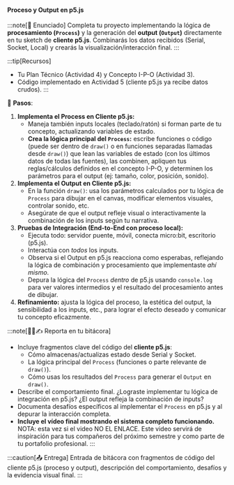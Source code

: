 #### Proceso y Output en p5.js

:::note[🎯 Enunciado]
Completa tu proyecto implementando la lógica de **procesamiento (`Process`)** y la generación del **output (`Output`)** directamente en tu sketch de **cliente p5.js**. Combinarás los datos recibidos (Serial, Socket, Local) y crearás la visualización/interacción final.
:::

:::tip[Recursos]
*   Tu Plan Técnico (Actividad 4) y Concepto I-P-O (Actividad 3).
*   Código implementado en Actividad 5 (cliente p5.js ya recibe datos crudos).
:::

👣 **Pasos**:

1.  **Implementa el Process en Cliente p5.js:**
    *   Maneja también inputs locales (teclado/ratón) si forman parte de tu concepto, actualizando variables de estado.
    *   **Crea la lógica principal del `Process`:** escribe funciones o código (puede ser dentro de `draw()` o en funciones separadas llamadas desde `draw()`) que lean las variables de estado (con los últimos datos de todas las fuentes), las combinen, apliquen tus reglas/cálculos definidos en el concepto I-P-O, y determinen los parámetros para el output (ej: tamaño, color, posición, sonido).
2.  **Implementa el Output en Cliente p5.js:**
    *   En la función `draw()`: usa los parámetros calculados por tu lógica de `Process` para dibujar en el canvas, modificar elementos visuales, controlar sonido, etc.
    *   Asegúrate de que el output refleje visual o interactivamente la combinación de los inputs según tu narrativa.
3.  **Pruebas de Integración (End-to-End con proceso local):**
    *   Ejecuta todo: servidor puente, móvil, conecta micro:bit, escritorio (p5.js).
    *   Interactúa con *todos* los inputs.
    *   Observa si el Output en p5.js reacciona como esperabas, reflejando la lógica de combinación y procesamiento que implementaste *ahí mismo*.
    *   Depura la lógica del `Process` *dentro* de p5.js usando `console.log` para ver valores intermedios y el resultado del procesamiento antes de dibujar.
4.  **Refinamiento:** ajusta la lógica del proceso, la estética del output, la sensibilidad a los inputs, etc., para lograr el efecto deseado y comunicar tu concepto eficazmente.

:::note[🧐🧪✍️ Reporta en tu bitácora]
*   Incluye fragmentos clave del código del **cliente p5.js**:
    *   Cómo almacenas/actualizas estado desde Serial y Socket.
    *   La lógica principal del `Process` (funciones o parte relevante de `draw()`).
    *   Cómo usas los resultados del `Process` para generar el `Output` en `draw()`.
*   Describe el comportamiento final. ¿Lograste implementar tu lógica de integración en p5.js? ¿El output refleja la combinación de inputs?
*   Documenta desafíos específicos al implementar el `Process` en p5.js y al depurar la interacción completa.
*   **Incluye el vídeo final mostrando el sistema completo funcionando.** NOTA: esta vez si el video NO EL ENLACE.
Este video servirá de inspiración para tus compañeros del próximo semestre y como parte de tu portafolio 
profesional.
:::

:::caution[📤 Entrega]
Entrada de bitácora con fragmentos de código del cliente p5.js (proceso y output), descripción del comportamiento, desafíos y la evidencia visual final.
:::

